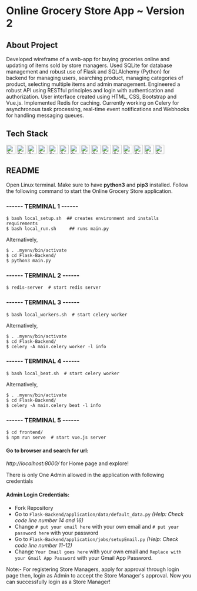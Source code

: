 # Online Grocery Store App ~ Version 2

## About Project
Developed wireframe of a web-app for buying groceries online and updating of items sold by store managers. Used SQLite for database management and robust use of Flask and SQLAlchemy (Python) for backend for managing users, searching product, managing categories of product, selecting multiple items and admin management. Engineered a robust API using RESTful principles and login with authentication and authorization. User interface created using HTML, CSS, Bootstrap and Vue.js. Implemented Redis for caching. Currently working on Celery for asynchronous task processing, real-time event notifications and Webhooks for handling messaging queues.   

## Tech Stack
<img alt="Static Badge" src="https://img.shields.io/badge/Python-blue?style=plastic&logo=python&logoColor=yellow" height="25"> <img alt="Static Badge" src="https://img.shields.io/badge/SQLite_3-brightgreen?style=plastic&logo=sqlite&logoColor=white" height="25">
<img alt="Static Badge" src="https://img.shields.io/badge/SQLAlchemy-%23eb3a1f?style=plastic&logo=SQLAlchemy&logoColor=black" height="25">
<img alt="Static Badge" src="https://img.shields.io/badge/Flask-white?style=plastic&logo=flask&logoColor=black" height="25"> 
<img alt="Static Badge" src="https://img.shields.io/badge/Flask_Security_too-black?style=plastic&logo=flask&logoColor=white" height="25">
<img alt="Static Badge" src="https://img.shields.io/badge/Redis-%23ae1710?style=plastic&logo=redis&logoColor=white" height="25"> 
<img alt="Static Badge" src="https://img.shields.io/badge/Celery-brightgreen?style=plastic&logo=celery&logoColor=black" height="25">
<img alt="Static Badge" src="https://img.shields.io/badge/Messaging_Queues-orange?style=plastic&logo=stackexchange&logoColor=white" height="25">
<img alt="Static Badge" src="https://img.shields.io/badge/Git-%23ae1710?style=plastic&logo=git&logoColor=white" height="25">
<img alt="Static Badge" src="https://img.shields.io/badge/NPM-magenta?style=plastic&logo=npm&logoColor=white" height="25">
<img alt="Static Badge" src="https://img.shields.io/badge/Javascript-yellow?style=plastic&logo=Javascript&logoColor=black" height="25">
<img alt="Static Badge" src="https://img.shields.io/badge/VueJS-grey?style=plastic&logo=vue.js&logoColor=green" height="25">
<img alt="Static Badge" src="https://img.shields.io/badge/REST_API-%23f4f8af?style=plastic&logo=academia&logoColor=purple" height="25">
<img alt="Static Badge" src="https://img.shields.io/badge/Postman-white?style=plastic&logo=postman&logoColor=red" height="25">
<img alt="Static Badge" src="https://img.shields.io/badge/Linux-purple?style=plastic&logo=linux&logoColor=black" height="25">

## README 

Open Linux terminal. Make sure to have __python3__ and __pip3__ installed. Follow the following command to 
start the Online Grocery Store application.

### ------ TERMINAL 1 ------
```
$ bash local_setup.sh  ## creates environment and installs requirements 
$ bash local_run.sh		## runs main.py
```
Alternatively,
```
$ . .myenv/bin/activate
$ cd Flask-Backend/
$ python3 main.py
```
### ------ TERMINAL 2 ------
``` 
$ redis-server  # start redis server
```

### ------ TERMINAL 3 ------
``` 
$ bash local_workers.sh  # start celery worker
```
Alternatively,
```
$ . .myenv/bin/activate
$ cd Flask-Backend/
$ celery -A main.celery worker -l info
```

### ------ TERMINAL 4 ------
``` 
$ bash local_beat.sh  # start celery worker
```
Alternatively,
```
$ . .myenv/bin/activate
$ cd Flask-Backend/
$ celery -A main.celery beat -l info
```

### ------ TERMINAL 5 ------
```
$ cd frontend/
$ npm run serve  # start vue.js server
```

#### Go to browser and search for url: 
*http://localhost:8000/* for Home page and explore!

There is only One Admin allowed in the application with following credentials
#### Admin Login Credentials:
- Fork Repository
- Go to `Flask-Backend/application/data/default_data.py` *(Help: Check code line number 14 and 16)*
- Change `# put your email here` with your own email and `# put your password here` with your password
- Go to `Flask-Backend/application/jobs/setupEmail.py` *(Help: Check code line number 11-12)*
- Change `Your Email goes here` with your own email and `Replace with your Gmail App Password` with your Gmail App Password. 
    
Note:- For registering Store Managers, apply for approval through login page then, login as Admin 
to accept the Store Manager's approval. Now you can successfully login as a Store Manager!
